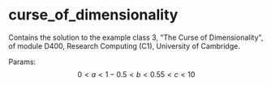 # curse_of_dimensionality
Contains the solution to the example class 3, "The Curse of Dimensionality", of module D400, Research Computing (C1), University of Cambridge. 


Params:
$$
0 < a < 1
-0.5 < b < 0.5
5 < c < 10
$$

